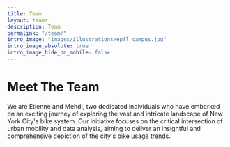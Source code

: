 ```yaml
---
title: Team
layout: teams
description: Team
permalink: "/team/"
intro_image: "images/illustrations/epfl_campus.jpg"
intro_image_absolute: true
intro_image_hide_on_mobile: false
---
```


# Meet The Team

We are Etienne and Mehdi, two dedicated individuals who have embarked on an exciting journey of exploring the vast and intricate landscape of New York City's bike system. Our initiative focuses on the critical intersection of urban mobility and data analysis, aiming to deliver an insightful and comprehensive depiction of the city's bike usage trends.
